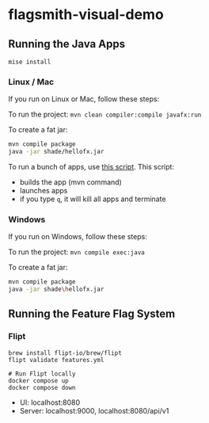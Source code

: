 # flagsmith-visual-demo

## Running the Java Apps

```shell
mise install
```

### Linux / Mac

If you run on Linux or Mac, follow these steps:

To run the project: `mvn clean compiler:compile javafx:run`

To create a fat jar:

```sh
mvn compile package
java -jar shade/hellofx.jar
```

To run a bunch of apps, use [this script](startDemo.sh). This script:
- builds the app (mvn command)
- launches apps
- if you type `q`, it will kill all apps and terminate

### Windows

If you run on Windows, follow these steps:

To run the project: `mvn compile exec:java`

To create a fat jar:

```sh
mvn compile package
java -jar shade\hellofx.jar
```

## Running the Feature Flag System

### Flipt

```shell
brew install flipt-io/brew/flipt
flipt validate features.yml
```

```shell
# Run Flipt locally
docker compose up
docker compose down
```

- UI: localhost:8080
- Server: localhost:9000, localhost:8080/api/v1
